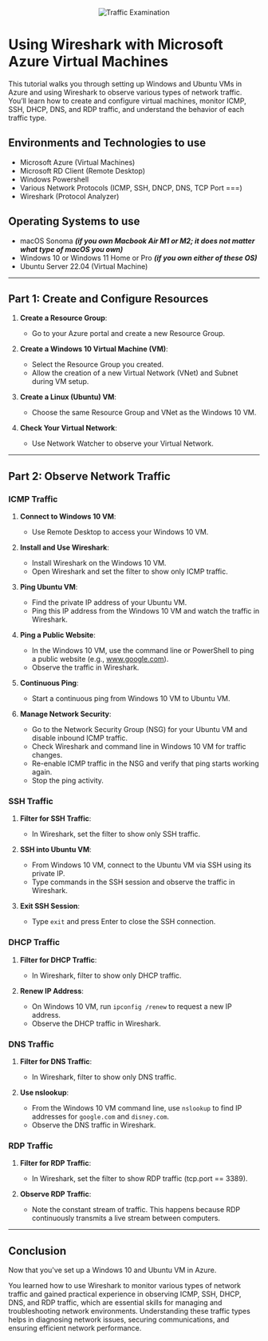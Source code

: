 <p align="center">
<img src="https://i.imgur.com/Ua7udoS.png" alt="Traffic Examination"/>
</p>

<h1>Using Wireshark with Microsoft Azure Virtual Machines</h1>
<p>This tutorial walks you through setting up Windows and Ubuntu VMs in Azure and using Wireshark to observe various types of network traffic. You’ll learn how to create and configure virtual machines, monitor ICMP, SSH, DHCP, DNS, and RDP traffic, and understand the behavior of each traffic type.</p>

<h2>Environments and Technologies to use</h2>

- Microsoft Azure (Virtual Machines)
- Microsoft RD Client (Remote Desktop)
- Windows Powershell
- Various Network Protocols (ICMP, SSH, DNCP, DNS, TCP Port ===)
- Wireshark (Protocol Analyzer)

<h2>Operating Systems to use</h2>

- macOS Sonoma ***(if you own Macbook Air M1 or M2; it does not matter what type of macOS you own)***
- Windows 10 or Windows 11 Home or Pro ***(if you own either of these OS)***
- Ubuntu Server 22.04 (Virtual Machine)

-----

## Part 1: Create and Configure Resources

1. **Create a Resource Group**:
   - Go to your Azure portal and create a new Resource Group.

2. **Create a Windows 10 Virtual Machine (VM)**:
   - Select the Resource Group you created.
   - Allow the creation of a new Virtual Network (VNet) and Subnet during VM setup.

3. **Create a Linux (Ubuntu) VM**:
   - Choose the same Resource Group and VNet as the Windows 10 VM.

4. **Check Your Virtual Network**:
   - Use Network Watcher to observe your Virtual Network.
  
-----

## Part 2: Observe Network Traffic

### ICMP Traffic

1. **Connect to Windows 10 VM**:
   - Use Remote Desktop to access your Windows 10 VM.

2. **Install and Use Wireshark**:
   - Install Wireshark on the Windows 10 VM.
   - Open Wireshark and set the filter to show only ICMP traffic.

3. **Ping Ubuntu VM**:
   - Find the private IP address of your Ubuntu VM.
   - Ping this IP address from the Windows 10 VM and watch the traffic in Wireshark.

4. **Ping a Public Website**:
   - In the Windows 10 VM, use the command line or PowerShell to ping a public website (e.g., www.google.com).
   - Observe the traffic in Wireshark.

5. **Continuous Ping**:
   - Start a continuous ping from Windows 10 VM to Ubuntu VM.

6. **Manage Network Security**:
   - Go to the Network Security Group (NSG) for your Ubuntu VM and disable inbound ICMP traffic.
   - Check Wireshark and command line in Windows 10 VM for traffic changes.
   - Re-enable ICMP traffic in the NSG and verify that ping starts working again.
   - Stop the ping activity.

### SSH Traffic

1. **Filter for SSH Traffic**:
   - In Wireshark, set the filter to show only SSH traffic.

2. **SSH into Ubuntu VM**:
   - From Windows 10 VM, connect to the Ubuntu VM via SSH using its private IP.
   - Type commands in the SSH session and observe the traffic in Wireshark.

3. **Exit SSH Session**:
   - Type `exit` and press Enter to close the SSH connection.

### DHCP Traffic

1. **Filter for DHCP Traffic**:
   - In Wireshark, filter to show only DHCP traffic.

2. **Renew IP Address**:
   - On Windows 10 VM, run `ipconfig /renew` to request a new IP address.
   - Observe the DHCP traffic in Wireshark.

### DNS Traffic

1. **Filter for DNS Traffic**:
   - In Wireshark, filter to show only DNS traffic.

2. **Use nslookup**:
   - From the Windows 10 VM command line, use `nslookup` to find IP addresses for `google.com` and `disney.com`.
   - Observe the DNS traffic in Wireshark.

### RDP Traffic

1. **Filter for RDP Traffic**:
   - In Wireshark, set the filter to show RDP traffic (tcp.port == 3389).

2. **Observe RDP Traffic**:
   - Note the constant stream of traffic. This happens because RDP continuously transmits a live stream between computers.
  
-----

## Conclusion

Now that you've set up a Windows 10 and Ubuntu VM in Azure.

You learned how to use Wireshark to monitor various types of network traffic and gained practical experience in observing ICMP, SSH, DHCP, DNS, and RDP traffic, which are essential skills for managing and troubleshooting network environments. Understanding these traffic types helps in diagnosing network issues, securing communications, and ensuring efficient network performance.
